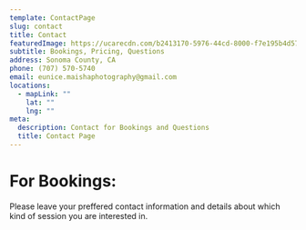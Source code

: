 ```yaml
---
template: ContactPage
slug: contact
title: Contact
featuredImage: https://ucarecdn.com/b2413170-5976-44cd-8000-f7e195b4d57f/
subtitle: Bookings, Pricing, Questions
address: Sonoma County, CA
phone: (707) 570-5740
email: eunice.maishaphotography@gmail.com
locations:
  - mapLink: ""
    lat: ""
    lng: ""
meta:
  description: Contact for Bookings and Questions
  title: Contact Page
---
```

# For Bookings:

Please leave your preffered contact information and details about which kind of session you are interested in.